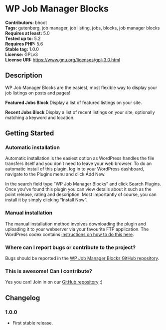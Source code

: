 # WP Job Manager Blocks #
**Contributors:** bhoot  
**Tags:** gutenberg, job manager, job listing, jobs, blocks, job manager blocks  
**Requires at least:** 5.0  
**Tested up to:** 5.2  
**Requires PHP:** 5.6  
**Stable tag:** 1.0.0  
**License:** GPLv3  
**License URI:** https://www.gnu.org/licenses/gpl-3.0.html  

## Description ##

WP Job Manager Blocks are the easiest, most flexible way to display your job listings on posts and pages!

**Featured Jobs Block**
Display a list of featured listings on your site.

**Recent Jobs Block**
Display a list of recent listings on your site, optionally matching a keyword and location.

## Getting Started ##

### Automatic installation ###

Automatic installation is the easiest option as WordPress handles the file transfers itself and you don’t need to leave your web browser. To do an automatic install of this plugin, log in to your WordPress dashboard, navigate to the Plugins menu and click Add New.

In the search field type “WP Job Manager Blocks” and click Search Plugins. Once you’ve found this plugin you can view details about it such as the point release, rating and description. Most importantly of course, you can install it by simply clicking “Install Now”.

### Manual installation ###

The manual installation method involves downloading the plugin and uploading it to your webserver via your favourite FTP application. The WordPress codex contains [instructions on how to do this here](https://codex.wordpress.org/Managing_Plugins#Manual_Plugin_Installation).

### Where can I report bugs or contribute to the project? ###

Bugs should be reported in the [WP Job Manager Blocks GitHub repository](https://github.com/bhoot-biswas/wp-job-manager-blocks/).

### This is awesome! Can I contribute? ###

Yes you can! Join in on our [GitHub repository](https://github.com/bhoot-biswas/wp-job-manager-blocks/) :)

## Changelog ##

### 1.0.0 ###

* First stable release.
